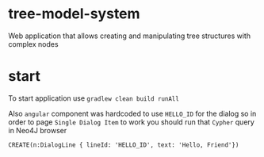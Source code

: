 # tree-model-system
Web application that allows creating and manipulating tree structures with complex nodes

# start

To start application use `gradlew clean build runAll`

Also `angular` component was hardcoded to use `HELLO_ID` for the dialog so in order to page
`Single Dialog Item` to work you should run that `Cypher` query in Neo4J browser

    CREATE(n:DialogLine { lineId: 'HELLO_ID', text: 'Hello, Friend'})

